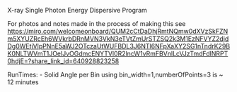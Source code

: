 X-ray Single Photon Energy Dispersive Program

For photos and notes made in the process of making this see https://miro.com/welcomeonboard/QUM2cCtDaDhjRmtNQmw0dXVzSkFZNm5XYUZRcEh6WVkrbDRnMVN3VkN3eTVtZmUrSTZSQ2k3M1EzNFVYZ2djdDg0WEtjVlpPNnE5aWJ2OTczaUtWUFBDL3J6NTl6NFpXaXY2SG1nTndrK29BK0NLTWVmT1JOelJvOGdmcENYTVl0R2lncW1vRmFBVnlLcVJzTmdFdlNRPT0hdjE=?share_link_id=640928823258


RunTimes:
    - Solid Angle per Bin using bin_width=1,numberOfPoints=3 is ~ 12 minutes